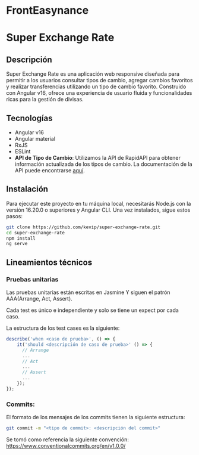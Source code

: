 # FrontEasynance

# Super Exchange Rate

## Descripción
Super Exchange Rate es una aplicación web responsive diseñada para permitir a los usuarios consultar tipos de cambio, agregar cambios favoritos y realizar transferencias utilizando un tipo de cambio favorito. Construido con Angular v16, ofrece una experiencia de usuario fluida y funcionalidades ricas para la gestión de divisas.

## Tecnologías
- Angular v16
- Angular material
- RxJS
- ESLint
- **API de Tipo de Cambio**: Utilizamos la API de RapidAPI para obtener información actualizada de los tipos de cambio. La documentación de la API puede encontrarse [aquí](https://rapidapi.com/principalapis/api/currency-conversion-and-exchange-rates/).

## Instalación
Para ejecutar este proyecto en tu máquina local, necesitarás Node.js con la versión 16.20.0 o superiores y Angular CLI.
Una vez instalados, sigue estos pasos:

```bash
git clone https://github.com/kevip/super-exchange-rate.git
cd super-exchange-rate
npm install
ng serve
```

## Lineamientos técnicos

### Pruebas unitarias
Las pruebas unitarias están escritas en Jasmine Y siguen el patrón AAA(Arrange, Act, Assert).

Cada test es único e independiente y solo se tiene un expect por cada caso.

La estructura de los test cases es la siguiente:

```js
describe('when <caso de prueba>', () => {
    it('should <descripción de caso de prueba>' () => {
      // Arrange
      ...
      // Act
      ...
      // Assert
      ...
    });
});
```

### Commits:
El formato de los mensajes de los commits tienen la siguiente estructura:
```bash
git commit -m "<tipo de commit>: <descripción del commit>"
```
Se tomó como referencia la siguiente convención: https://www.conventionalcommits.org/en/v1.0.0/
